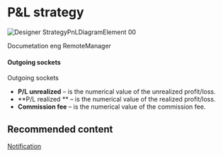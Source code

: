 # P&L strategy

![Designer StrategyPnLDiagramElement 00](~/images/Designer_StrategyPnLDiagramElement_00.png)

Documetation eng RemoteManager 

#### Outgoing sockets

Outgoing sockets

- **P\/L unrealized** – is the numerical value of the unrealized profit\/loss.
- **P\/L realized ** – is the numerical value of the realized profit\/loss.
- **Commission fee** – is the numerical value of the commission fee.

## Recommended content

[Notification](Designer_Notice.md)

